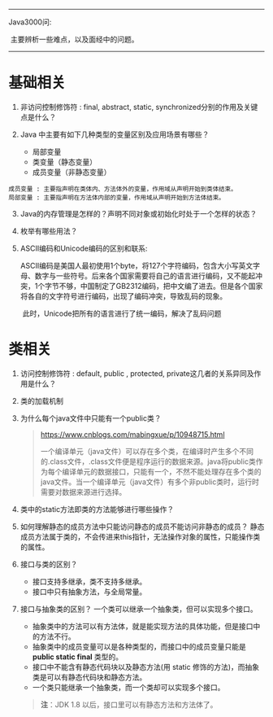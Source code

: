 

---

Java3000问:

​		主要辨析一些难点，以及面经中的问题。

---



# 基础相关

1. 非访问控制修饰符 : final, abstract, static, synchronized分别的作用及关键点是什么？



2. Java 中主要有如下几种类型的变量区别及应用场景有哪些？
   - 局部变量
   - 类变量（静态变量）
   - 成员变量（非静态变量）

```
成员变量 : 主要指声明在类体内、方法体外的变量，作用域从声明开始到类体结束。
局部变量 : 主要指声明在方法体内部的变量，作用域从声明开始到方法体结束。
```



3. Java的内存管理是怎样的？声明不同对象或初始化时处于一个怎样的状态？



4. 枚举有哪些用法？



5. ASCII编码和Unicode编码的区别和联系:

   ​		ASCII编码是美国人最初使用1个byte，将127个字符编码，包含大小写英文字母、数字与一些符号。后来各个国家需要将自己的语言进行编码，又不能起冲突，1个字节不够，中国制定了GB2312编码，把中文编了进去。但是各个国家将各自的文字符号进行编码，出现了编码冲突，导致乱码的现象。

   ​		此时，Unicode把所有的语言进行了统一编码，解决了乱码问题



# 类相关

1.  访问控制修饰符 : default, public , protected, private这几者的关系异同及作用是什么？

2. 类的加载机制

3. 为什么每个java文件中只能有一个public类？

   > https://www.cnblogs.com/mabingxue/p/10948715.html
   >
   > 一个编译单元（java文件）可以存在多个类，在编译时产生多个不同的.class文件，.class文件便是程序运行的数据来源。java将public类作为每个编译单元的数据接口，只能有一个，不然不能处理存在多个类的java文件。当一个编译单元（java文件）有多个非public类时，运行时需要对数据来源进行选择。

4. 类中的static方法即类的方法能够进行哪些操作？

5. 如何理解静态的成员方法中只能访问静态的成员不能访问非静态的成员？   静态成员方法属于类的，不会传进来this指针，无法操作对象的属性，只能操作类的属性。

6. 接口与类的区别？

    - 接口支持多继承，类不支持多继承。
    - 接口中只有抽象方法，与全局常量。

7. 接口与抽象类的区别？    一个类可以继承一个抽象类，但可以实现多个接口。

    - 抽象类中的方法可以有方法体，就是能实现方法的具体功能，但是接口中的方法不行。
    - 抽象类中的成员变量可以是各种类型的，而接口中的成员变量只能是 **public static final** 类型的。
    - 接口中不能含有静态代码块以及静态方法(用 static 修饰的方法)，而抽象类是可以有静态代码块和静态方法。
    - 一个类只能继承一个抽象类，而一个类却可以实现多个接口。

    > **注**：JDK 1.8 以后，接口里可以有静态方法和方法体了。

